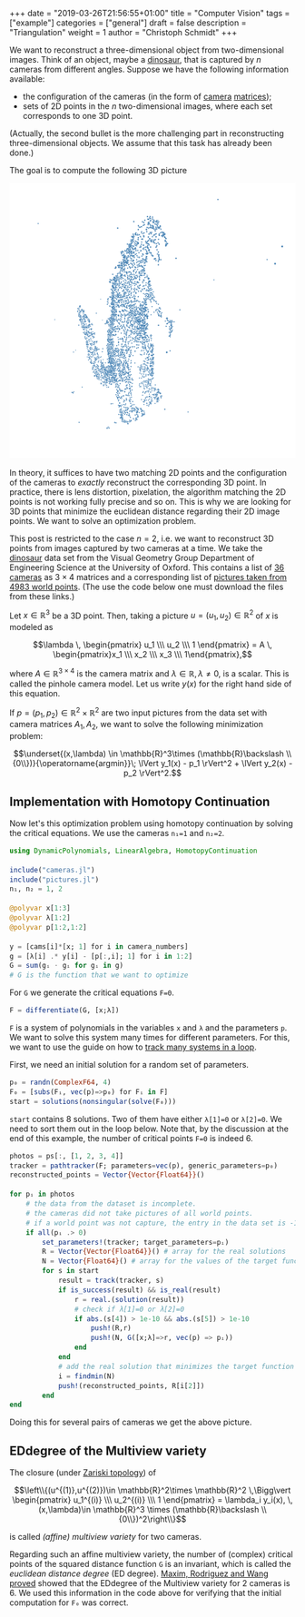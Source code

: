 +++
date = "2019-03-26T21:56:55+01:00"
title = "Computer Vision"
tags = ["example"]
categories = ["general"]
draft = false
description = "Triangulation"
weight = 1
author = "Christoph Schmidt"
+++



We want to reconstruct a three-dimensional object from two-dimensional images. Think of an object, maybe a [dinosaur], that is captured by $n$ cameras from different angles. Suppose we have the following information available:

- the configuration of the cameras (in the form of [camera][pinhole camera model] [matrices][camera matrix]);
- sets of 2D points in the $n$ two-dimensional images, where each set corresponds to one 3D point.

(Actually, the second bullet is the more challenging part in reconstructing three-dimensional objects. We assume that this task has already been done.)

The goal is to compute the following 3D picture

<p style="text-align:center;"><img src="/images/dino.png" width="700px"/></p>

In theory, it suffices to have two matching 2D points and the configuration of the cameras to *exactly* reconstruct the corresponding 3D point. In practice, there is lens distortion, pixelation, the algorithm matching the 2D points is not working fully precise and so on. This is why we are looking for 3D points that minimize the euclidean distance regarding their 2D image points. We want to solve an optimization problem.

This post is restricted to the case $n=2$, i.e. we want to reconstruct 3D points from images captured by two cameras at a time. We take the [dinosaur] data set from the Visual Geometry Group
Department of Engineering Science at the University of Oxford. This contains a list of [36 cameras](jl-files/cameras.jl) as $3\times 4$ matrices and a corresponding list of [pictures taken from 4983 world points](jl-files/pictures.jl). (The use the code below one must download the files from these links.)

Let $x\in\mathbb{R}^3$ be a 3D point. Then, taking a picture $u=(u_1,u_2)\in\mathbb{R}^2$ of $x$ is modeled as

$$\lambda \, \begin{pmatrix} u_1 \\\ u_2 \\\ 1 \end{pmatrix} = A \, \begin{pmatrix}x_1 \\\ x_2 \\\ x_3  \\\ 1\end{pmatrix},$$

where $A\in \mathbb{R}^{3\times 4}$ is the camera matrix and $\lambda \in \mathbb{R}, \lambda \neq 0$, is a scalar. This is called the pinhole camera model. Let us write $y(x)$ for the right hand side of this equation.

If $p = (p_1, p_2) \in\mathbb{R}^2\times \mathbb{R}^2$ are two input pictures from the data set with camera matrices $A_1,A_2$, we want to solve the following minimization problem:

$$\underset{(x,\lambda) \in \mathbb{R}^3\times (\mathbb{R}\backslash \\{0\\})}{\operatorname{argmin}}\; \lVert y_1(x) - p_1 \rVert^2 + \lVert y_2(x) - p_2 \rVert^2.$$


## Implementation with Homotopy Continuation

Now let's this optimization problem using homotopy continuation by solving the critical equations. We use the cameras `n₁=1` and `n₂=2`.

```julia
using DynamicPolynomials, LinearAlgebra, HomotopyContinuation

include("cameras.jl")
include("pictures.jl")
n₁, n₂ = 1, 2

@polyvar x[1:3]
@polyvar λ[1:2]
@polyvar p[1:2,1:2]

y = [cams[i]*[x; 1] for i in camera_numbers]
g = [λ[i] .* y[i] - [p[:,i]; 1] for i in 1:2]
G = sum(gᵢ ⋅ gᵢ for gᵢ in g)
# G is the function that we want to optimize
```

For `G` we generate the critical equations `F=0`.

```julia
F = differentiate(G, [x;λ])
```

`F` is a system of polynomials in the variables `x` and `λ` and the parameters `p`. We want to solve this system many times for different parameters. For this, we want to use the guide on how to [track many systems in a loop](guides/many-systems).

First, we need an initial solution for a random set of parameters.
```julia
p₀ = randn(ComplexF64, 4)
F₀ = [subs(Fᵢ, vec(p)=>p₀) for Fᵢ in F]
start = solutions(nonsingular(solve(F₀)))
```

`start` contains 8 solutions. Two of them have either `λ[1]=0` or  `λ[2]=0`. We need  to sort them out in the loop below. Note that, by the discussion at the end of this example, the number of critical points `F=0` is indeed 6.

```julia
photos = ps[:, [1, 2, 3, 4]]
tracker = pathtracker(F; parameters=vec(p), generic_parameters=p₀)
reconstructed_points = Vector{Vector{Float64}}()

for pᵢ in photos
	# the data from the dataset is incomplete.
	# the cameras did not take pictures of all world points.
	# if a world point was not capture, the entry in the data set is -1.
	if all(pᵢ .> 0)
		set_parameters!(tracker; target_parameters=pᵢ)
		R = Vector{Vector{Float64}}() # array for the real solutions
		N = Vector{Float64}() # array for the values of the target function G
		for s in start
			result = track(tracker, s)
			if is_success(result) && is_real(result)
				r = real.(solution(result))
				# check if λ[1]=0 or λ[2]=0
				if abs.(s[4]) > 1e-10 && abs.(s[5]) > 1e-10
					push!(R,r)
					push!(N, G([x;λ]=>r, vec(p) => pᵢ))
				end
			end
			# add the real solution that minimizes the target function
			i = findmin(N)
			push!(reconstructed_points, R[i[2]])
		end
end

```

Doing this for several pairs of cameras we get the above picture.



## EDdegree of the Multiview variety

The closure (under [Zariski topology]) of

$$\left\\{(u^{(1)},u^{(2)})\in \mathbb{R}^2\times \mathbb{R}^2  \,\Bigg\vert  \begin{pmatrix} u_1^{(i)} \\\ u_2^{(i)} \\\ 1 \end{pmatrix} = \lambda_i y_i(x), \, (x,\lambda)\in \mathbb{R}^3 \times (\mathbb{R}\backslash \\{0\\})^2\right\\}$$

is called *(affine) multiview variety* for two cameras.

Regarding such an affine multiview variety, the number of (complex) critical points of the squared distance function `G` is an invariant, which is called the *euclidean distance degree* (ED degree). [Maxim, Rodriguez and Wang proved][ED degree paper] showed that the EDdegree of the Multiview variety for 2 cameras is 6. We used this information in the code above for verifying that the initial computation for `F₀` was correct.


[dinosaur]: <https://www.robots.ox.ac.uk/~vgg/data/data-mview.html>
[pinhole camera model]: <https://en.wikipedia.org/wiki/Pinhole_camera_model>
[camera matrix]: <https://en.wikipedia.org/wiki/Camera_matrix>
[monodromy]: <https://www.juliahomotopycontinuation.org/guides/monodromy/>
[PathTracker]: <https://www.juliahomotopycontinuation.org/guides/many-systems/>
[Zariski topology]: <https://en.wikipedia.org/wiki/Zariski_topology>
[ED degree paper]: <https://arxiv.org/abs/1812.05648>
